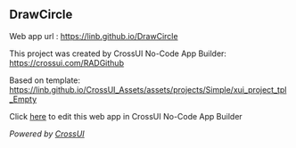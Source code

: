 ## DrawCircle
Web app url : https://linb.github.io/DrawCircle

This project was created by CrossUI No-Code App Builder: https://crossui.com/RADGithub

Based on template: https://linb.github.io/CrossUI_Assets/assets/projects/Simple/xui_project_tpl_Empty

Click [here](https://crossui.com/RADGithub/#!from=github&owner=linb&repo=DrawCircle) to edit this web app in CrossUI No-Code App Builder

<i>Powered by [CrossUI](https://crossui.com)</i>
